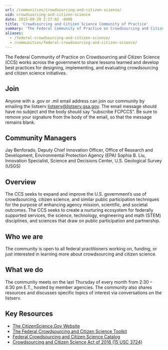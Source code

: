 ```yaml
---
url: /communities/crowdsourcing-and-citizen-science/
uid: crowdsourcing-and-citizen-science
date: 2015-09-29 2:17:02 -0400
title: 'Crowdsourcing and Citizen Science Community of Practice'
summary: 'The Federal Community of Practice on Crowdsourcing and Citizen Science (CCS) works across the government to share lessons learned and develop best practices for designing, implementing, and evaluating crowdsourcing and citizen science initiatives.'
aliases:
  - /federal-crowdsourcing-and-citizen-science/
  - /communities/federal-crowdsourcing-and-citizen-science/
---
```


The Federal Community of Practice on Crowdsourcing and Citizen Science (CCS) works across the government to share lessons learned and develop best practices for designing, implementing, and evaluating crowdsourcing and citizen science initiatives.

## Join

Anyone with a .gov or .mil email address can join our community by emailing the listserv [listserv@listserv.gsa.gov](mailto:listserv@listserv.gsa.gov?subject=&amp;body=subscribe%20FCPCCS). The email message should have no subject and the body should say “subscribe FCPCCS”.  Be sure to remove your signature from the body of the email, so that the message remains blank.

## Community Managers 

Jay Benforado, Deputy Chief Innovation Officer, Office of Research and Development, Environmental Protection Agency (EPA)
Sophia B. Liu, Innovation Specialist, Science and Decisions Center, U.S. Geological Survey  (USGS)

## Overview 
The CCS seeks to expand and improve the U.S. government’s use of crowdsourcing, citizen science, and similar public participation techniques for the purpose of enhancing agency mission, scientific, and societal outcomes. The CCS seeks to create a nurturing ecosystem for federally supported services, the science, technology, engineering and math (STEM) disciplines, and sciences that draw on public participation and partnership. 

## Who we are 
The community is open to all federal practitioners working on, funding, or just interested in learning more about crowdsourcing and citizen science.

## What we do
The community meets on the last Thursday of every month from 2:30 – 4:30 pm E.T., hosted by member agencies. The community also shares resources and discusses specific topics of interest via conversations on the listserv.

## Key Resources

*   [The CitizenScience.Gov Website](https://www.citizenscience.gov/)
*   [The Federal Crowdsourcing and Citizen Science Toolkit](https://crowdsourcing-toolkit.sites.usa.gov/)
*   [Federal Crowdsourcing and Citizen Science Catalog](https://ccsinventory.wilsoncenter.org/)
*   [Crowdsourcing and Citizen Science Act of 2016 (15 USC 3724)](http://uscode.house.gov/view.xhtml?req=granuleid:USC-prelim-title15-section3724&num=0&edition=prelim) 


